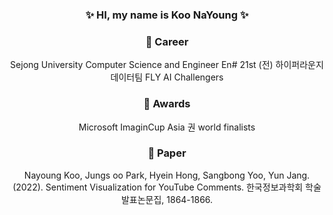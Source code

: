 <div align="center">

### ✨ HI, my name is Koo NaYoung ✨

### 🌱 Career
Sejong University Computer Science and Engineer
En# 21st
(전) 하이퍼라운지 데이터팀
FLY AI Challengers


### 🔭 Awards
Microsoft ImaginCup Asia 권 world finalists

### 💖 Paper 
Nayoung Koo, Jungs oo Park, Hyein Hong, Sangbong Yoo, Yun Jang. (2022). Sentiment Visualization for YouTube Comments. 한국정보과학회 학술발표논문집, 1864-1866.

<!--
| 💖 | Descriptions |
| --- | --- |
| 🔭 | I’m currently working ? |
|🌱 | I’m currently learning ? |
| 😄 |Interesting ?|
# 

--!>

</div>

<!--
**ooNa0/ooNa0** is a ✨ _special_ ✨ repository because its `README.md` (this file) appears on your GitHub profile.

Here are some ideas to get you started:

- 👯 I’m looking to collaborate on ...
- 🤔 I’m looking for help with ...
- 💬 Ask me about ...
- 📫 How to reach me: ...
- 😄 Pronouns: ...
- ⚡ Fun fact

-->

